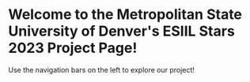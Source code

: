 # Welcome to the Metropolitan State University of Denver's ESIIL Stars 2023 Project Page!

Use the navigation bars on the left to explore our project!
